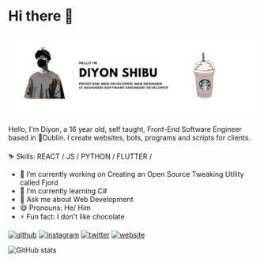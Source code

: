 # Hi there 👋
![I'm a Software Engineer](https://github.com/x1comp/x1comp/blob/main/1080x360.jpg)

Hello, I'm Diyon, a 16 year old, self taught, Front-End Software Engineer based in 📌Dublin. I create websites, bots, programs and scripts for clients. 

⛷ Skills:  REACT / JS / PYTHON / FLUTTER / 

- 🔭 I’m currently working on Creating an Open Source Tweaking Utility called Fjord 
- 🌱 I’m currently learning C# 
- 💬 Ask me about Web Development 
- 😄 Pronouns: He/ Him 
- ⚡ Fun fact: I don't like chocolate 


[<img src='https://cdn.jsdelivr.net/npm/simple-icons@3.0.1/icons/github.svg' alt='github' height='40'>](https://github.com/x1comp)  [<img src='https://cdn.jsdelivr.net/npm/simple-icons@3.0.1/icons/instagram.svg' alt='instagram' height='40'>](https://www.instagram.com/snowy.eth/)  [<img src='https://cdn.jsdelivr.net/npm/simple-icons@3.0.1/icons/twitter.svg' alt='twitter' height='40'>](https://twitter.com/x8snowy)  [<img src='https://cdn.jsdelivr.net/npm/simple-icons@3.0.1/icons/icloud.svg' alt='website' height='40'>](https://diyonshibu.netlify.app/)  

![GitHub stats](https://github-readme-stats.vercel.app/api?username=x1comp&show_icons=true)  

